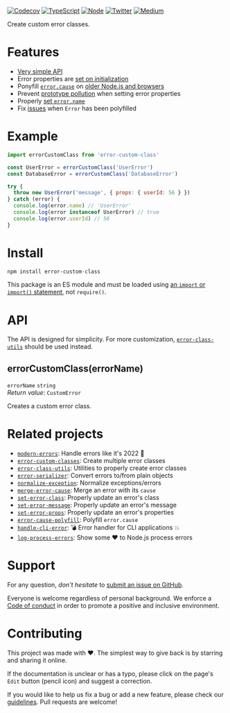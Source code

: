 [![Codecov](https://img.shields.io/codecov/c/github/ehmicky/error-custom-class.svg?label=tested&logo=codecov)](https://codecov.io/gh/ehmicky/error-custom-class)
[![TypeScript](https://img.shields.io/badge/-typed-brightgreen?logo=typescript&colorA=gray&logoColor=0096ff)](/src/main.d.ts)
[![Node](https://img.shields.io/node/v/error-custom-class.svg?logo=node.js&logoColor=66cc33)](https://www.npmjs.com/package/error-custom-class)
[![Twitter](https://img.shields.io/badge/%E2%80%8B-twitter-brightgreen.svg?logo=twitter)](https://twitter.com/intent/follow?screen_name=ehmicky)
[![Medium](https://img.shields.io/badge/%E2%80%8B-medium-brightgreen.svg?logo=medium)](https://medium.com/@ehmicky)

Create custom error classes.

# Features

- [Very simple API](#api)
- Error properties are [set on initialization](#example)
- Ponyfill
  [`error.cause`](https://developer.mozilla.org/en-US/docs/Web/JavaScript/Reference/Global_Objects/Error/cause)
  on
  [older Node.js and browsers](https://developer.mozilla.org/en-US/docs/Web/JavaScript/Reference/Global_Objects/Error/cause#browser_compatibility)
- Prevent
  [prototype pollution](https://github.com/ehmicky/set-error-props#prototype-pollution)
  when setting error properties
- Properly
  [set `error.name`](https://github.com/ehmicky/error-class-utils#seterrornameerrorclass-name)
- Fix
  [issues](https://github.com/ehmicky/error-class-utils#ensurecorrectclasserror-newtarget)
  when `Error` has been polyfilled

# Example

```js
import errorCustomClass from 'error-custom-class'

const UserError = errorCustomClass('UserError')
const DatabaseError = errorCustomClass('DatabaseError')

try {
  throw new UserError('message', { props: { userId: 56 } })
} catch (error) {
  console.log(error.name) // 'UserError'
  console.log(error instanceof UserError) // true
  console.log(error.userId) // 56
}
```

# Install

```bash
npm install error-custom-class
```

This package is an ES module and must be loaded using
[an `import` or `import()` statement](https://gist.github.com/sindresorhus/a39789f98801d908bbc7ff3ecc99d99c),
not `require()`.

# API

The API is designed for simplicity. For more customization,
[`error-class-utils`](https://github.com/ehmicky/error-class-utils) should be
used instead.

## errorCustomClass(errorName)

`errorName` `string`\
_Return value_: `CustomError`

Creates a custom error class.

# Related projects

- [`modern-errors`](https://github.com/ehmicky/modern-errors): Handle errors
  like it's 2022 🔮
- [`error-custom-classes`](https://github.com/ehmicky/error-custom-classes):
  Create multiple error classes
- [`error-class-utils`](https://github.com/ehmicky/error-class-utils): Utilities
  to properly create error classes
- [`error-serializer`](https://github.com/ehmicky/error-serializer): Convert
  errors to/from plain objects
- [`normalize-exception`](https://github.com/ehmicky/normalize-exception):
  Normalize exceptions/errors
- [`merge-error-cause`](https://github.com/ehmicky/merge-error-cause): Merge an
  error with its `cause`
- [`set-error-class`](https://github.com/ehmicky/set-error-class): Properly
  update an error's class
- [`set-error-message`](https://github.com/ehmicky/set-error-message): Properly
  update an error's message
- [`set-error-props`](https://github.com/ehmicky/set-error-props): Properly
  update an error's properties
- [`error-cause-polyfill`](https://github.com/ehmicky/error-cause-polyfill):
  Polyfill `error.cause`
- [`handle-cli-error`](https://github.com/ehmicky/handle-cli-error): 💣 Error
  handler for CLI applications 💥
- [`log-process-errors`](https://github.com/ehmicky/log-process-errors): Show
  some ❤ to Node.js process errors

# Support

For any question, _don't hesitate_ to [submit an issue on GitHub](../../issues).

Everyone is welcome regardless of personal background. We enforce a
[Code of conduct](CODE_OF_CONDUCT.md) in order to promote a positive and
inclusive environment.

# Contributing

This project was made with ❤️. The simplest way to give back is by starring and
sharing it online.

If the documentation is unclear or has a typo, please click on the page's `Edit`
button (pencil icon) and suggest a correction.

If you would like to help us fix a bug or add a new feature, please check our
[guidelines](CONTRIBUTING.md). Pull requests are welcome!

<!-- Thanks go to our wonderful contributors: -->

<!-- ALL-CONTRIBUTORS-LIST:START -->
<!-- prettier-ignore -->
<!--
<table><tr><td align="center"><a href="https://twitter.com/ehmicky"><img src="https://avatars2.githubusercontent.com/u/8136211?v=4" width="100px;" alt="ehmicky"/><br /><sub><b>ehmicky</b></sub></a><br /><a href="https://github.com/ehmicky/error-custom-class/commits?author=ehmicky" title="Code">💻</a> <a href="#design-ehmicky" title="Design">🎨</a> <a href="#ideas-ehmicky" title="Ideas, Planning, & Feedback">🤔</a> <a href="https://github.com/ehmicky/error-custom-class/commits?author=ehmicky" title="Documentation">📖</a></td></tr></table>
 -->
<!-- ALL-CONTRIBUTORS-LIST:END -->
